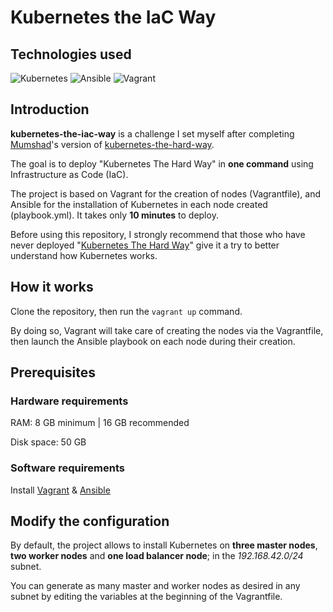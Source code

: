 # Kubernetes the IaC Way


## Technologies used

![Kubernetes](https://img.shields.io/badge/kubernetes-%23326ce5.svg?style=for-the-badge&logo=kubernetes&logoColor=white)
![Ansible](https://img.shields.io/badge/ansible-%231A1918.svg?style=for-the-badge&logo=ansible&logoColor=white)
![Vagrant](https://img.shields.io/badge/vagrant-%231563FF.svg?style=for-the-badge&logo=vagrant&logoColor=white)


## Introduction

**kubernetes-the-iac-way** is a challenge I set myself after completing [Mumshad](https://github.com/mmumshad)'s version of [kubernetes-the-hard-way](https://github.com/mmumshad/kubernetes-the-hard-way).

The goal is to deploy "Kubernetes The Hard Way" in **one command** using Infrastructure as Code (IaC).

The project is based on Vagrant for the creation of nodes (Vagrantfile), and Ansible for the installation of Kubernetes in each node created (playbook.yml). It takes only **10 minutes** to deploy.

Before using this repository, I strongly recommend that those who have never deployed "[Kubernetes The Hard Way](https://github.com/mmumshad/kubernetes-the-hard-way)" give it a try to better understand how Kubernetes works.


## How it works

Clone the repository, then run the `vagrant up` command.

By doing so, Vagrant will take care of creating the nodes via the Vagrantfile, then launch the Ansible playbook on each node during their creation.


## Prerequisites

### Hardware requirements

RAM: 8 GB minimum | 16 GB recommended

Disk space: 50 GB


### Software requirements

Install [Vagrant](https://www.vagrantup.com/downloads) & [Ansible](https://docs.ansible.com/ansible/latest/installation_guide/intro_installation.html)


## Modify the configuration

By default, the project allows to install Kubernetes on **three master nodes**, **two worker nodes** and **one load balancer node**; in the *192.168.42.0/24* subnet.

You can generate as many master and worker nodes as desired in any subnet by editing the variables at the beginning of the Vagrantfile.
